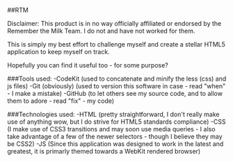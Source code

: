 ##RTM

Disclaimer:
This product is in no way officially affiliated or endorsed by the Remember the Milk Team. I do not and have not worked for them.

This is simply my best effort to challenge myself and create a stellar HTML5 application to keep myself on track.

Hopefully you can find it useful too - for some purpose?

###Tools used:
-CodeKit (used to concatenate and minify the less (css) and js files)
-Git (obviously) (used to version this software in case - read "when" - I make a mistake)
-GitHub (to let others see my source code, and to allow them to adore - read "fix" - my code)

###Technologies used:
-HTML (pretty straightforward, I don't really make use of anything wow, but I do strive for HTML5 standards compliance)
-CSS (I make use of CSS3 transitions and may soon use media queries - I also take advantage of a few of the newer selectors - though I believe they may be CSS2)
-JS (Since this application was designed to work in the latest and greatest, it is primarly themed towards a WebKit rendered browser)